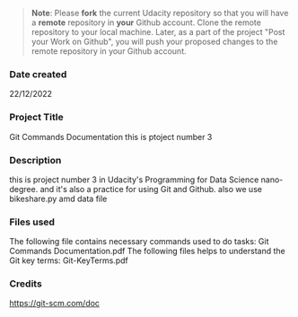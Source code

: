 >**Note**: Please **fork** the current Udacity repository so that you will have a **remote** repository in **your** Github account. Clone the remote repository to your local machine. Later, as a part of the project "Post your Work on Github", you will push your proposed changes to the remote repository in your Github account.

### Date created
22/12/2022 

### Project Title
Git Commands Documentation
this is ptoject number 3 


### Description
this is  project number 3  in Udacity's Programming for Data Science nano-degree. 
and it's also a practice for using Git and Github.
also we use bikeshare.py amd data file  


### Files used

The following file contains necessary commands used to do tasks:
Git Commands Documentation.pdf
The following files helps to understand the Git key terms:
Git-KeyTerms.pdf

### Credits

https://git-scm.com/doc 

